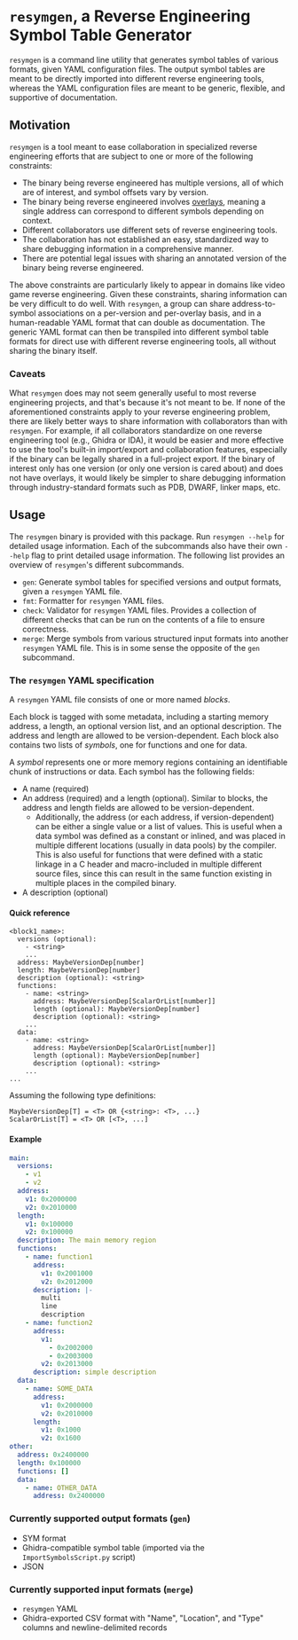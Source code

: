 # `resymgen`, a Reverse Engineering Symbol Table Generator
`resymgen` is a command line utility that generates symbol tables of various formats, given YAML configuration files. The output symbol tables are meant to be directly imported into different reverse engineering tools, whereas the YAML configuration files are meant to be generic, flexible, and supportive of documentation.

## Motivation
`resymgen` is a tool meant to ease collaboration in specialized reverse engineering efforts that are subject to one or more of the following constraints:

- The binary being reverse engineered has multiple versions, all of which are of interest, and symbol offsets vary by version.
- The binary being reverse engineered involves [overlays](https://en.wikipedia.org/wiki/Overlay_(programming)), meaning a single address can correspond to different symbols depending on context.
- Different collaborators use different sets of reverse engineering tools.
- The collaboration has not established an easy, standardized way to share debugging information in a comprehensive manner.
- There are potential legal issues with sharing an annotated version of the binary being reverse engineered.

The above constraints are particularly likely to appear in domains like video game reverse engineering. Given these constraints, sharing information can be very difficult to do well. With `resymgen`, a group can share address-to-symbol associations on a per-version and per-overlay basis, and in a human-readable YAML format that can double as documentation. The generic YAML format can then be transpiled into different symbol table formats for direct use with different reverse engineering tools, all without sharing the binary itself.

### Caveats
What `resymgen` does may not seem generally useful to most reverse engineering projects, and that's because it's not meant to be. If none of the aforementioned constraints apply to your reverse engineering problem, there are likely better ways to share information with collaborators than with `resymgen`. For example, if all collaborators standardize on one reverse engineering tool (e.g., Ghidra or IDA), it would be easier and more effective to use the tool's built-in import/export and collaboration features, especially if the binary can be legally shared in a full-project export. If the binary of interest only has one version (or only one version is cared about) and does not have overlays, it would likely be simpler to share debugging information through industry-standard formats such as PDB, DWARF, linker maps, etc.

## Usage
The `resymgen` binary is provided with this package. Run `resymgen --help` for detailed usage information. Each of the subcommands also have their own `--help` flag to print detailed usage information. The following list provides an overview of `resymgen`'s different subcommands.

- `gen`: Generate symbol tables for specified versions and output formats, given a `resymgen` YAML file.
- `fmt`: Formatter for `resymgen` YAML files.
- `check`: Validator for `resymgen` YAML files. Provides a collection of different checks that can be run on the contents of a file to ensure correctness.
- `merge`: Merge symbols from various structured input formats into another `resymgen` YAML file. This is in some sense the opposite of the `gen` subcommand.

### The `resymgen` YAML specification
A `resymgen` YAML file consists of one or more named _blocks_.

Each block is tagged with some metadata, including a starting memory address, a length, an optional version list, and an optional description. The address and length are allowed to be version-dependent. Each block also contains two lists of _symbols_, one for functions and one for data.

A _symbol_ represents one or more memory regions containing an identifiable chunk of instructions or data. Each symbol has the following fields:
- A name (required)
- An address (required) and a length (optional). Similar to blocks, the address and length fields are allowed to be version-dependent.
    - Additionally, the address (or each address, if version-dependent) can be either a single value or a list of values. This is useful when a data symbol was defined as a constant or inlined, and was placed in multiple different locations (usually in data pools) by the compiler. This is also useful for functions that were defined with a static linkage in a C header and macro-included in multiple different source files, since this can result in the same function existing in multiple places in the compiled binary.
- A description (optional)

#### Quick reference
```
<block1_name>:
  versions (optional):
    - <string>
    ...
  address: MaybeVersionDep[number]
  length: MaybeVersionDep[number]
  description (optional): <string>
  functions:
    - name: <string>
      address: MaybeVersionDep[ScalarOrList[number]]
      length (optional): MaybeVersionDep[number]
      description (optional): <string>
    ...
  data:
    - name: <string>
      address: MaybeVersionDep[ScalarOrList[number]]
      length (optional): MaybeVersionDep[number]
      description (optional): <string>
    ...
...
```

Assuming the following type definitions:
```
MaybeVersionDep[T] = <T> OR {<string>: <T>, ...}
ScalarOrList[T] = <T> OR [<T>, ...]
```

#### Example
```yml
main:
  versions:
    - v1
    - v2
  address:
    v1: 0x2000000
    v2: 0x2010000
  length:
    v1: 0x100000
    v2: 0x100000
  description: The main memory region
  functions:
    - name: function1
      address:
        v1: 0x2001000
        v2: 0x2012000
      description: |-
        multi
        line
        description
    - name: function2
      address:
        v1:
          - 0x2002000
          - 0x2003000
        v2: 0x2013000
      description: simple description
  data:
    - name: SOME_DATA
      address:
        v1: 0x2000000
        v2: 0x2010000
      length:
        v1: 0x1000
        v2: 0x1600
other:
  address: 0x2400000
  length: 0x100000
  functions: []
  data:
    - name: OTHER_DATA
      address: 0x2400000
```

### Currently supported output formats (`gen`)
- SYM format
- Ghidra-compatible symbol table (imported via the `ImportSymbolsScript.py` script)
- JSON

### Currently supported input formats (`merge`)
- `resymgen` YAML
- Ghidra-exported CSV format with "Name", "Location", and "Type" columns and newline-delimited records
